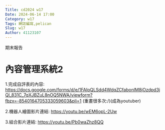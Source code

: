 ```yaml
---
Title: cd2024 w17
Date: 2024-06-14 17:00
Category: w17
Tags: 網誌編寫,pelican 
Slug: w17
Author: 41123107
---
```


期末報告

<!-- PELICAN_END_SUMMARY -->

# 內容管理系統2

1.完成自評表的內容: 
https://docs.google.com/forms/d/e/1FAIpQLSdd4WdqZCfabonlM8jOzdpd3jQl_831C_7qXJBZuL8nOQ5NWA/viewform?fbzx=-8540164705333059603&pli=1
(重畫很多次:/)(成為youtuber)

2.機器人繪圖影片連結: https://youtu.be/wEM6opL-2Uw

3.組合影片連結: https://youtu.be/Pb0waZhz8QQ